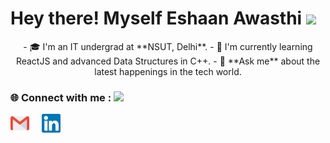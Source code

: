 <h1> Hey there! Myself Eshaan Awasthi <img src = "https://raw.githubusercontent.com/MartinHeinz/MartinHeinz/master/wave.gif" width = 50px> </h1>
<p align='center'>
  - 🎓 I'm an IT undergrad at **NSUT, Delhi**.
  - 🌱 I'm currently learning ReactJS and advanced Data Structures in C++.
  - 💬 **Ask me** about the latest happenings in the tech world.

### 🌐 Connect with me : <img src='https://raw.githubusercontent.com/ShahriarShafin/ShahriarShafin/main/Assets/handshake.gif' width="100px">
 <a href="mailto:mailto:eshaanawasthi24@gmail.com"><img src="https://github.com/deut-erium/deut-erium/blob/master/assets/gmail.svg" width="30px" alt="mail"></a> &nbsp; &nbsp;
  <a href="https://www.linkedin.com/in/eshaan-awasthi/" target="_blank"><img src="https://github.com/deut-erium/deut-erium/blob/master/assets/linkedin.svg" width="30px" alt="LinkedIn"></a> &nbsp; &nbsp;
